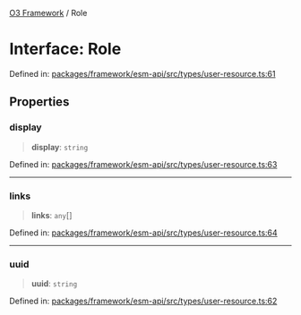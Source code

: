 [O3 Framework](../API.md) / Role

# Interface: Role

Defined in: [packages/framework/esm-api/src/types/user-resource.ts:61](https://github.com/openmrs/openmrs-esm-core/blob/85cde3ce59cd3d29230c98040a3f53525e808725/packages/framework/esm-api/src/types/user-resource.ts#L61)

## Properties

### display

> **display**: `string`

Defined in: [packages/framework/esm-api/src/types/user-resource.ts:63](https://github.com/openmrs/openmrs-esm-core/blob/85cde3ce59cd3d29230c98040a3f53525e808725/packages/framework/esm-api/src/types/user-resource.ts#L63)

***

### links

> **links**: `any`[]

Defined in: [packages/framework/esm-api/src/types/user-resource.ts:64](https://github.com/openmrs/openmrs-esm-core/blob/85cde3ce59cd3d29230c98040a3f53525e808725/packages/framework/esm-api/src/types/user-resource.ts#L64)

***

### uuid

> **uuid**: `string`

Defined in: [packages/framework/esm-api/src/types/user-resource.ts:62](https://github.com/openmrs/openmrs-esm-core/blob/85cde3ce59cd3d29230c98040a3f53525e808725/packages/framework/esm-api/src/types/user-resource.ts#L62)
